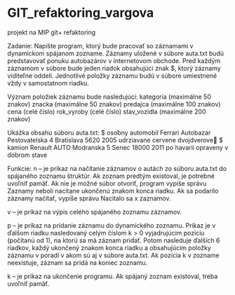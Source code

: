 # GIT_refaktoring_vargova

projekt na MIP git+ refaktoring

Zadanie:
Napíšte program, ktorý bude pracovať so záznamami v dynamickom spájanom zozname. Záznamy uložené v súbore auta.txt budú predstavovať ponuku autobazárov v internetovom obchode. Pred každým záznamom v súbore bude jeden riadok obsahujúci znak $, ktorý záznamy viditeľne oddelí. Jednotlivé položky záznamu budú v súbore umiestnené vždy v samostatnom riadku. 

Význam položiek záznamu bude nasledujúci:
kategoria (maximálne 50 znakov)
znacka (maximálne 50 znakov)
predajca (maximálne 100 znakov)
cena (celé číslo)
rok_vyroby (celé číslo)
stav_vozidla (maximálne 200 znakov)

Ukážka obsahu súboru auta.txt:
$
osobny automobil
Ferrari
Autobazar Pestovatelska 4 Bratislava
5620
2005
udrziavane cervene dvojdverove
$
kamion
Renault
AUTO Modranska 5 Senec
18000 
2011
po havarii opraveny v dobrom stave

Funkcie:
n – je príkaz na načítanie záznamov o autách zo súboru auta.txt do spájaného zoznamu štruktúr.
Ak zoznam predtým existoval, je potrebné uvoľniť pamäť. Ak nie je možné súbor otvoriť, program vypíše správu Zaznamy neboli nacitane ukončenú znakom konca riadku. Ak sa podarilo záznamy načítať, vypíše správu Nacitalo sa x zaznamov.

v – je príkaz na výpis celého spájaného zoznamu záznamov.

p – je príkaz na pridanie záznamu do dynamického zoznamu.
Príkaz je v ďalšom riadku nasledovaný celým číslom k > 0 vyjadrujúcim pozíciu (počítanú od 1), na ktorú sa má záznam pridať. Potom nasleduje ďalších 6 riadkov, každý ukončený znakom konca riadku a obsahujúcim položky záznamu v poradí v akom sú aj v súbore auta.txt. Ak pozícia k v zozname neexistuje, záznam sa pridá na koniec zoznamu. 

k – je príkaz na ukončenie programu.
Ak spájaný zoznam existoval, treba uvoľniť pamäť.

